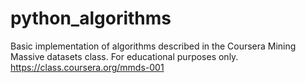 python_algorithms
=================

Basic implementation of algorithms described in the Coursera Mining Massive datasets class. For educational purposes only.
https://class.coursera.org/mmds-001
